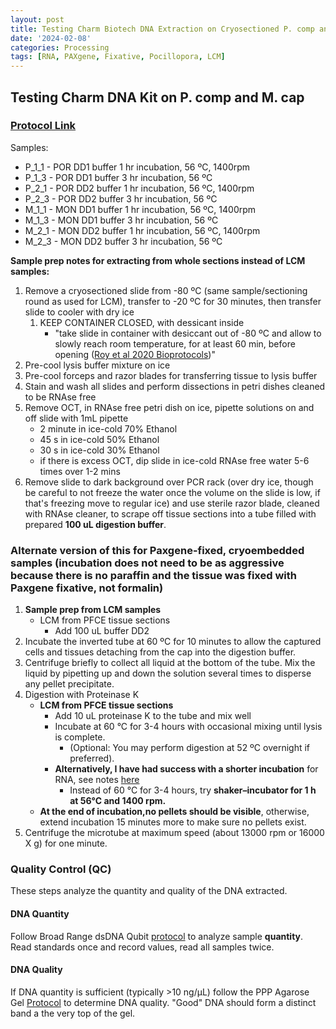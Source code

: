 ```yaml
---
layout: post
title: Testing Charm Biotech DNA Extraction on Cryosectioned P. comp and M. cap 
date: '2024-02-08'
categories: Processing
tags: [RNA, PAXgene, Fixative, Pocillopora, LCM]
---
```


## Testing Charm DNA Kit on P. comp and M. cap

### [Protocol Link](https://zdellaert.github.io/ZD_Putnam_Lab_Notebook/Charm-LCM-DNA-Kit-Protocol/)

Samples:
- P_1_1 - POR DD1 buffer 1 hr incubation, 56 ºC, 1400rpm
- P_1_3 - POR DD1 buffer 3 hr incubation, 56 ºC
- P_2_1 - POR DD2 buffer 1 hr incubation, 56 ºC, 1400rpm
- P_2_3 - POR DD2 buffer 3 hr incubation, 56 ºC
- M_1_1 - MON DD1 buffer 1 hr incubation, 56 ºC, 1400rpm
- M_1_3 - MON DD1 buffer 3 hr incubation, 56 ºC
- M_2_1 - MON DD2 buffer 1 hr incubation, 56 ºC, 1400rpm
- M_2_3 - MON DD2 buffer 3 hr incubation, 56 ºC

**Sample prep notes for extracting from whole sections instead of LCM samples:**

1. Remove a cryosectioned slide from -80 ºC (same sample/sectioning round as used for LCM), transfer to -20 ºC for 30 minutes, then transfer slide to cooler with dry ice
   1. KEEP CONTAINER CLOSED, with dessicant inside
      - "take slide in container with desiccant out of -80 ºC and allow  to slowly reach room temperature, for at least 60 min, before opening ([Roy et al 2020 Bioprotocols](https://github.com/zdellaert/ZD_Putnam_Lab_Notebook/blob/master/protocols/BioProtoc-10-01-3475.pdf))"
2. Pre-cool lysis buffer mixture on ice
3. Pre-cool forceps and razor blades for transferring tissue to lysis buffer
4. Stain and wash all slides and perform dissections in petri dishes cleaned to be RNAse free
5. Remove OCT, in RNAse free petri dish on ice, pipette solutions on and off slide with 1mL pipette
    - 2 minute in ice-cold 70% Ethanol
    - 45 s in ice-cold 50% Ethanol
    - 30 s in ice-cold 30% Ethanol
    - if there is excess OCT, dip slide in ice-cold RNAse free water 5-6 times over 1-2 mins
6. Remove slide to dark background over PCR rack (over dry ice, though be careful to not freeze the water once the volume on the slide is low, if that's freezing move to regular ice) and use sterile razor blade, cleaned with RNAse cleaner, to scrape off tissue sections into a tube filled with prepared **100 uL digestion buffer**.

### Alternate version of this for Paxgene-fixed, cryoembedded samples (incubation does not need to be as aggressive because there is no paraffin and the tissue was fixed with Paxgene fixative, not formalin)

1. **Sample prep from LCM samples**
   - LCM from PFCE tissue sections
     - Add 100 uL buffer DD2
2. Incubate the inverted tube at 60 ºC for 10 minutes to allow the captured cells and tissues detaching from the cap into the digestion buffer.
3. Centrifuge briefly to collect all liquid at the bottom of the tube. Mix the liquid by pipetting up and down the solution several times to disperse any pellet precipitate.
4. Digestion with Proteinase K
   - **LCM from PFCE tissue sections**
     - Add 10 uL proteinase K to the tube and mix well
     - Incubate at 60 °C for 3-4 hours with occasional mixing until lysis is complete.
        -  (Optional: You may perform digestion at 52 ºC overnight if preferred).
      -  **Alternatively, I have had success with a shorter incubation** for RNA, see notes [here](https://zdellaert.github.io/ZD_Putnam_Lab_Notebook/Testing-Charm-LCM-RNA-Kit/)
         -  Instead of 60 °C for 3-4 hours, try **shaker–incubator for 1 h at 56°C and 1400 rpm.**
   - **At the end of incubation,no pellets should be visible**, otherwise, extend incubation 15 minutes more to make sure no pellets exist.
5. Centrifuge the microtube at maximum speed (about 13000 rpm or 16000 X g) for one minute.

### Quality Control (QC)

These steps analyze the quantity and quality of the DNA extracted.

#### DNA Quantity  

Follow Broad Range dsDNA Qubit [protocol](https://zdellaert.github.io/ZD_Putnam_Lab_Notebook/Qubit-Protocol/) to analyze sample **quantity**. Read standards once and record values, read all samples twice.

#### DNA Quality  

If DNA quantity is sufficient (typically >10 ng/µL) follow the PPP Agarose Gel [Protocol](https://zdellaert.github.io/ZD_Putnam_Lab_Notebook/Gel-Protocol/) to determine DNA quality. "Good" DNA should form a distinct band a the very top of the gel.
